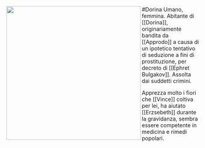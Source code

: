 #Dorina
<img src="https://i.pinimg.com/originals/53/2f/6d/532f6dab9c2a158723f07382740c2ce6.jpg" width=350 align=left>
Umano, femmina.
Abitante di [[Dorina]], originariamente bandita da [[Approdo]] a causa di un ipotetico tentativo di seduzione a fini di prostituzione, per decreto di [[Ephret Bulgakov]].
Assolta dai suddetti crimini.

Apprezza molto i fiori che [[Vince]] coltiva per lei, ha aiutato [[Erzsebeth]] durante la gravidanza, sembra essere competente in medicina e rimedi popolari.